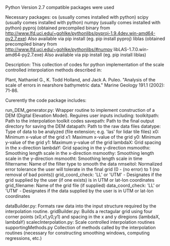 Python Version 2.7 compatible packages were used

Necessary packages:
os	(usually comes installed with python)
scipy  	(usually comes installed with python)
numpy  	(usually comes installed with python)
pyproj 	(obtained precompiled binary from http://www.lfd.uci.edu/~gohlke/pythonlibs/pyproj-1.9.4dev.win-amd64-py2.7.exe)
	Also available via pip install (eg. pip install pyproj)
liblas 	(obtained precompiled binary from http://www.lfd.uci.edu/~gohlke/pythonlibs/#numpy libLAS-1.7.0.win-amd64-py2.7.exe)
	Also available via pip install (eg. pip install liblas)

Description:
This collection of codes for python implementation of the scale controlled interpolation methods described in:

Plant, Nathaniel G., K. Todd Holland, and Jack A. Puleo. "Analysis of the scale of errors in nearshore bathymetric data." 
           Marine Geology 191.1 (2002): 71-86.

Curerently the code package includes:

run_DEM_generator.py:	Wrapper routine to implement construction of a DEM (Digital Elevation Model).
	Reguires user inputs including:
		toolkitpath:		Path to the interpolation toolkit codes
		savepath:		Path to the final output directory for saving the DEM
		datapath:		Path to the raw data files
		datatype:		Type of data to be analyzed (file extension; e.g. 'las' for lidar tile files)
		x0:			Minimum x-value of the grid
		x1:			Maximum x-value of the grid
		y0: 			Minimum y-value of the grid
		y1:			Maximum y-value of the grid
		lambdaX:		Grid spacing in the x-direction
		lambdaY:		Grid spacing in the y-direction
		msmoothx:		Smoothing length scale in the x-direction
		msmoothy:		Smoothing length scale in the y-direction
		msmootht:		Smoothing length scale in time
		filtername:		Name of the filter type to smooth the data
		nmseitol:		Normalized error tolerance the user will tolerate in the final grid
		                           (0 - (no error) to 1 (no removal of bad points))
		grid_coord_check:	'LL' or 'UTM' - Designates if the grid supplied by the user (if one exists)
		                           is in UTM or lat-lon coordinates
		grid_filename:          Name of the grid file (if supplied)
		data_coord_check:	'LL' or 'UTM' - Designates if the data supplied by the user 
		                           is in UTM or lat-lon coordinates


dataBuilder.py:			Formats raw data into the input structure required by the interpolation routine.
gridBuilder.py:			Builds a rectagular grid using four corner points (x0,x1,y0,y1) and spacing in the 
                                x and y diregions (lambdaX, lambdaY)
scalecInterpolation.py:		Scale controlled interpolation routines	
supportingMethods.py		Collection of methods called by the interpolation routines (necessary for constructing 
                                smoothing windows, computing regressions, etc.)
